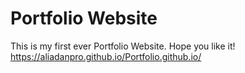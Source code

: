 # Portfolio Website
This is my first ever Portfolio Website. Hope you like it!
https://aliadanpro.github.io/Portfolio.github.io/
